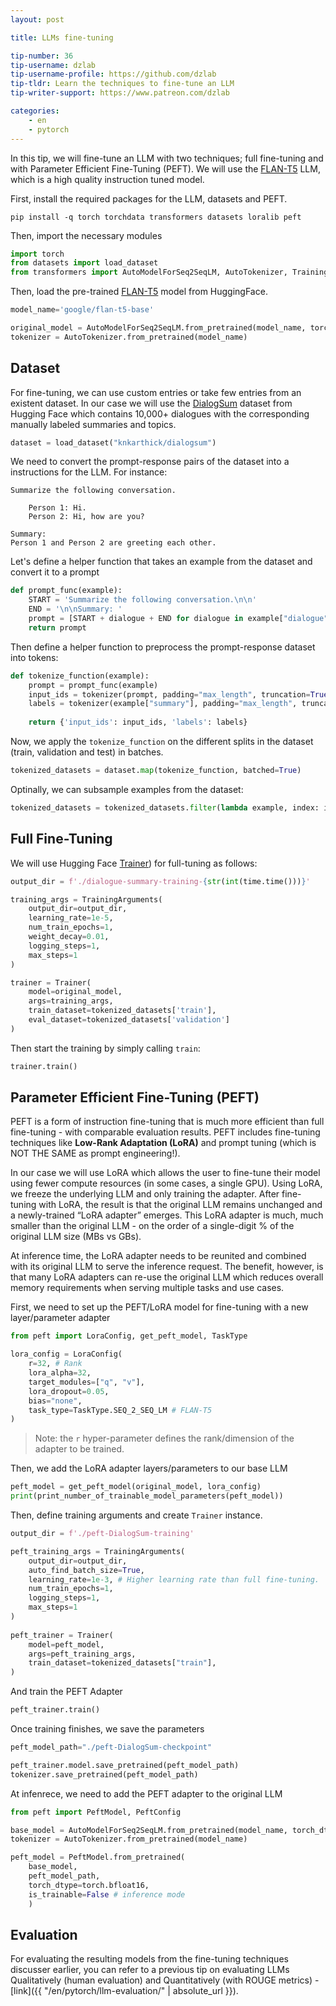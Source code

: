 ```yaml
---
layout: post

title: LLMs fine-tuning

tip-number: 36
tip-username: dzlab
tip-username-profile: https://github.com/dzlab
tip-tldr: Learn the techniques to fine-tune an LLM
tip-writer-support: https://www.patreon.com/dzlab

categories:
    - en
    - pytorch
---
```




In this tip, we will fine-tune an LLM with two techniques; full fine-tuning and with Parameter Efficient Fine-Tuning (PEFT). We will use the [FLAN-T5](https://huggingface.co/docs/transformers/model_doc/flan-t5) LLM, which is a high quality instruction tuned model. 


First, install the required packages for the LLM, datasets and PEFT.
```shell
pip install -q torch torchdata transformers datasets loralib peft
```

Then, import the necessary modules

```python
import torch
from datasets import load_dataset
from transformers import AutoModelForSeq2SeqLM, AutoTokenizer, TrainingArguments, Trainer
```

Then, load the pre-trained [FLAN-T5](https://huggingface.co/docs/transformers/model_doc/flan-t5) model from HuggingFace.

```python
model_name='google/flan-t5-base'

original_model = AutoModelForSeq2SeqLM.from_pretrained(model_name, torch_dtype=torch.bfloat16)
tokenizer = AutoTokenizer.from_pretrained(model_name)
```

## Dataset

For fine-tuning, we can use custom entries or take few entries from an existent dataset. In our case we will use the [DialogSum](https://huggingface.co/datasets/knkarthick/dialogsum) dataset from Hugging Face which contains 10,000+ dialogues with the corresponding manually labeled summaries and topics.

```python
dataset = load_dataset("knkarthick/dialogsum")
```

We need to convert the prompt-response pairs of the dataset into a instructions for the LLM. For instance:

```
Summarize the following conversation.

    Person 1: Hi.
    Person 2: Hi, how are you?
    
Summary:
Person 1 and Person 2 are greeting each other.
```

Let's define a helper function that takes an example from the dataset and convert it to a prompt

```python
def prompt_func(example):
    START = 'Summarize the following conversation.\n\n'
    END = '\n\nSummary: '
    prompt = [START + dialogue + END for dialogue in example["dialogue"]]
    return prompt
```

Then define a helper function to preprocess the prompt-response dataset into tokens:

```python
def tokenize_function(example):
    prompt = prompt_func(example)
    input_ids = tokenizer(prompt, padding="max_length", truncation=True, return_tensors="pt").input_ids
    labels = tokenizer(example["summary"], padding="max_length", truncation=True, return_tensors="pt").input_ids
    
    return {'input_ids': input_ids, 'labels': labels}
```

Now, we apply the `tokenize_function` on the different splits in the dataset (train, validation and test) in batches.

```python
tokenized_datasets = dataset.map(tokenize_function, batched=True)
```

Optinally, we can subsample examples from the dataset:

```python
tokenized_datasets = tokenized_datasets.filter(lambda example, index: index % 100 == 0, with_indices=True)
```


## Full Fine-Tuning

We will use Hugging Face [Trainer](https://huggingface.co/docs/transformers/main_classes/trainer)) for full-tuning as follows:

```python
output_dir = f'./dialogue-summary-training-{str(int(time.time()))}'

training_args = TrainingArguments(
    output_dir=output_dir,
    learning_rate=1e-5,
    num_train_epochs=1,
    weight_decay=0.01,
    logging_steps=1,
    max_steps=1
)

trainer = Trainer(
    model=original_model,
    args=training_args,
    train_dataset=tokenized_datasets['train'],
    eval_dataset=tokenized_datasets['validation']
)
```

Then start the training by simply calling `train`:

```python
trainer.train()
```


## Parameter Efficient Fine-Tuning (PEFT)

PEFT is a form of instruction fine-tuning that is much more efficient than full fine-tuning - with comparable evaluation results. PEFT includes fine-tuning techniques like **Low-Rank Adaptation (LoRA)** and prompt tuning (which is NOT THE SAME as prompt engineering!). 

In our case we will use LoRA which allows the user to fine-tune their model using fewer compute resources (in some cases, a single GPU). Using LoRA, we freeze the underlying LLM and only training the adapter. After fine-tuning with LoRA, the result is that the original LLM remains unchanged and a newly-trained “LoRA adapter” emerges. This LoRA adapter is much, much smaller than the original LLM - on the order of a single-digit % of the original LLM size (MBs vs GBs).

At inference time, the LoRA adapter needs to be reunited and combined with its original LLM to serve the inference request. The benefit, however, is that many LoRA adapters can re-use the original LLM which reduces overall memory requirements when serving multiple tasks and use cases.

First, we need to set up the PEFT/LoRA model for fine-tuning with a new layer/parameter adapter

```python
from peft import LoraConfig, get_peft_model, TaskType

lora_config = LoraConfig(
    r=32, # Rank
    lora_alpha=32,
    target_modules=["q", "v"],
    lora_dropout=0.05,
    bias="none",
    task_type=TaskType.SEQ_2_SEQ_LM # FLAN-T5
)
```

> Note: the `r` hyper-parameter defines the rank/dimension of the adapter to be trained.

Then, we add the LoRA adapter layers/parameters to our base LLM

```python
peft_model = get_peft_model(original_model, lora_config)
print(print_number_of_trainable_model_parameters(peft_model))
```

Then, define training arguments and create `Trainer` instance.

```python
output_dir = f'./peft-DialogSum-training'

peft_training_args = TrainingArguments(
    output_dir=output_dir,
    auto_find_batch_size=True,
    learning_rate=1e-3, # Higher learning rate than full fine-tuning.
    num_train_epochs=1,
    logging_steps=1,
    max_steps=1    
)
    
peft_trainer = Trainer(
    model=peft_model,
    args=peft_training_args,
    train_dataset=tokenized_datasets["train"],
)
```

And train the PEFT Adapter

```python
peft_trainer.train()
```

Once training finishes, we save the parameters

```python
peft_model_path="./peft-DialogSum-checkpoint"

peft_trainer.model.save_pretrained(peft_model_path)
tokenizer.save_pretrained(peft_model_path)
```

At infenrece, we need to add the PEFT adapter to the original LLM

```python
from peft import PeftModel, PeftConfig

base_model = AutoModelForSeq2SeqLM.from_pretrained(model_name, torch_dtype=torch.bfloat16)
tokenizer = AutoTokenizer.from_pretrained(model_name)

peft_model = PeftModel.from_pretrained(
    base_model,
    peft_model_path,
    torch_dtype=torch.bfloat16,
    is_trainable=False # inference mode
    )
```

## Evaluation

For evaluating the resulting models from the fine-tuning techniques discusser earlier, you can refer to a previous tip on evaluating LLMs Qualitatively (human evaluation) and Quantitatively (with ROUGE metrics) - [link]({{ "/en/pytorch/llm-evaluation/" | absolute_url }}).


